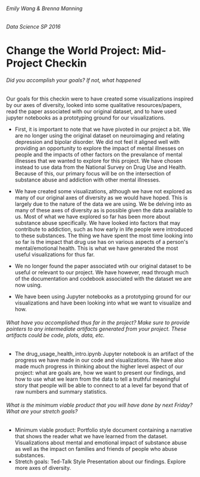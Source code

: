 ###### Emily Wang & Brenna Manning
###### Data Science SP 2016

# Change the World Project: Mid-Project Checkin

###### Did you accomplish your goals?  If not, what happened
Our goals for this checkin were to have created some visualizations inspired  by our axes of diversity, 
looked into some qualitative resources/papers, read the paper associated with our original dataset, and to have used jupyter
notebooks as a prototyping ground for our visualizations.
- First, it is important to note that we have pivoted in our project a bit. We are no longer using the original dataset on neuroimaging and relating depression and bipolar disorder. 
We did not feel it aligned well with providing an opportunity to explore the impact of mental illnesses on people and the impacts of other factors on the prevalance of mental illnesses that we wanted to explore for this project.
We have chosen instead to use data from the National Survey on Drug Use and Health. Because of this, our primary focus will be on the intersection of substance abuse and addiction with other mental illnesses.

- We have created some visualizations, although we have not explored as many of our original axes of diversity as we would have hoped.
This is largely due to the nature of the data we are using. We be delving into as many of these axes of diversity as is possible given the data available to us.
Most of what we have explored so far has been more about substance abuse specifically. We have looked into factors that may contribute to addiction, such as how early in life people were introduced to these substances. 
The thing we have spent the most time looking into so far is the impact that drug use has on various aspects of a person's mental/emotional health. This is what we have generated the most useful visualizations for thus far.

- We no longer found the paper associated wtih our original dataset to be useful or relevant to our project. We have however, read through much of the documentation and codebook associated with the dataset we are now using.

- We have been using Jupyter notebooks as a prototyping ground for our visualizations and have been looking into what we want to visualize and how.


###### What have you accomplished thus far in the project?  Make sure to provide pointers to any intermediate artifacts generated from your project.  These artifacts could be code, plots, data, etc.
- The drug_usage_health_intro.ipynb Jupyter notebook is an artifact of the progress we have made in our code and visualizations. We have also made much progress in thinking about the higher level
aspect of our project: what are goals are, how we want to present our findings, and how to use what we learn from the data to tell a truthful meaningful story that people will be able to connect to
at a level far beyond that of raw numbers and summary statistics. 

###### What is the minimum viable product that you will have done by next Friday?  What are your stretch goals?

- Minimum viable product: Portfolio style document containing a narrative that shows the reader what we have learned from the dataset. Visualizations about mental and emotional impact of substance abuse as well as the impact on families and friends of people who abuse substances. 
- Stretch goals:  Ted-Talk Style Presentation about our findings. Explore more axes of diversity. 
